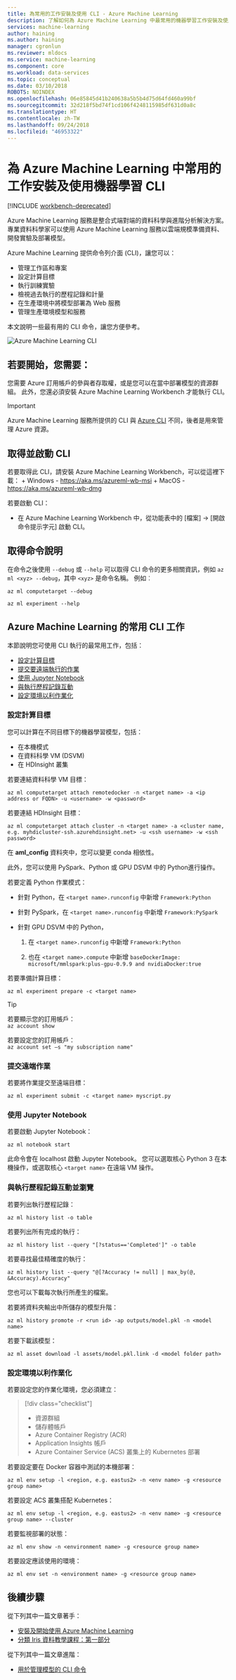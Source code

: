 ```yaml
---
title: 為常用的工作安裝及使用 CLI - Azure Machine Learning
description: 了解如何為 Azure Machine Learning 中最常用的機器學習工作安裝及使用 CLI。
services: machine-learning
author: haining
ms.author: haining
manager: cgronlun
ms.reviewer: mldocs
ms.service: machine-learning
ms.component: core
ms.workload: data-services
ms.topic: conceptual
ms.date: 03/10/2018
ROBOTS: NOINDEX
ms.openlocfilehash: 06e85845d41b240638a5b5b4d75d64fd460a99bf
ms.sourcegitcommit: 32d218f5bd74f1cd106f4248115985df631d0a8c
ms.translationtype: HT
ms.contentlocale: zh-TW
ms.lasthandoff: 09/24/2018
ms.locfileid: "46953322"
---
```

# <a name="install-and-use-the-machine-learning-cli-for-top-tasks-in-azure-machine-learning"></a>為 Azure Machine Learning 中常用的工作安裝及使用機器學習 CLI

[!INCLUDE [workbench-deprecated](../../../includes/aml-deprecating-preview-2017.md)]

Azure Machine Learning 服務是整合式端對端的資料科學與進階分析解決方案。 專業資料科學家可以使用 Azure Machine Learning 服務以雲端規模準備資料、開發實驗及部署模型。 

Azure Machine Learning 提供命令列介面 (CLI)，讓您可以：
+ 管理工作區和專案
+ 設定計算目標
+ 執行訓練實驗
+ 檢視過去執行的歷程記錄和計量
+ 在生產環境中將模型部署為 Web 服務
+ 管理生產環境模型和服務

本文說明一些最有用的 CLI 命令，讓您方便參考。 

![Azure Machine Learning CLI](media/cli-for-azure-machine-learning/flow.png)

## <a name="what-you-need-to-get-started"></a>若要開始，您需要：

您需要 Azure 訂用帳戶的參與者存取權，或是您可以在當中部署模型的資源群組。 此外，您還必須安裝 Azure Machine Learning Workbench 才能執行 CLI。 

>[!IMPORTANT]
>Azure Machine Learning 服務所提供的 CLI 與 [Azure CLI](https://docs.microsoft.com/cli/azure/?view=azure-cli-latest) 不同，後者是用來管理 Azure 資源。

## <a name="get-and-start-cli"></a>取得並啟動 CLI

若要取得此 CLI，請安裝 Azure Machine Learning Workbench，可以從這裡下載：
    + Windows - https://aka.ms/azureml-wb-msi 
    + MacOS - https://aka.ms/azureml-wb-dmg 

若要啟動 CLI：
+ 在 Azure Machine Learning Workbench 中，從功能表中的 [檔案] -> [開啟命令提示字元] 啟動 CLI。

## <a name="get-command-help"></a>取得命令說明 

在命令之後使用 `--debug` 或 `--help` 可以取得 CLI 命令的更多相關資訊，例如 `az ml <xyz> --debug`，其中 `<xyz>` 是命令名稱。 例如︰
```azurecli
az ml computetarget --debug 

az ml experiment --help
```

## <a name="common-cli-tasks-for-azure-machine-learning"></a>Azure Machine Learning 的常用 CLI 工作 

本節說明您可使用 CLI 執行的最常用工作，包括：
+ [設定計算目標](#target)
+ [提交要遠端執行的作業](#jobs)
+ [使用 Jupyter Notebook](#jupyter)
+ [與執行歷程記錄互動](#history)
+ [設定環境以利作業化](#o16n)

<a name="target"></a>

### <a name="set-up-a-compute-target"></a>設定計算目標

您可以計算在不同目標下的機器學習模型，包括：
+ 在本機模式
+ 在資料科學 VM (DSVM)
+ 在 HDInsight 叢集

若要連結資料科學 VM 目標：
```azurecli
az ml computetarget attach remotedocker -n <target name> -a <ip address or FQDN> -u <username> -w <password>
``` 

若要連結 HDInsight 目標：
```azurecli
az ml computetarget attach cluster -n <target name> -a <cluster name, e.g. myhdicluster-ssh.azurehdinsight.net> -u <ssh username> -w <ssh password>
```

在 **aml_config** 資料夾中，您可以變更 conda 相依性。 

此外，您可以使用 PySpark、Python 或 GPU DSVM 中的 Python進行操作。 

若要定義 Python 作業模式：
+ 針對 Python，在 `<target name>.runconfig` 中新增 `Framework:Python` 

+ 針對 PySpark，在 `<target name>.runconfig` 中新增 `Framework:PySpark` 

+ 針對 GPU DSVM 中的 Python，
    1. 在 `<target name>.runconfig` 中新增 `Framework:Python` 

    1. 也在 `<target name>.compute` 中新增 `baseDockerImage: microsoft/mmlspark:plus-gpu-0.9.9 and nvidiaDocker:true`

若要準備計算目標：
```azurecli
az ml experiment prepare -c <target name>
```

>[!TIP]
>若要顯示您的訂用帳戶：<br/>
>`az account show`<br/>
>
>若要設定您的訂用帳戶：<br/>
>`az account set –s "my subscription name" `

<a name="jobs"></a>

### <a name="submit-remote-jobs"></a>提交遠端作業

若要將作業提交至遠端目標：
```azurecli
az ml experiment submit -c <target name> myscript.py
```

<a name="jupyter"></a>

### <a name="work-with-jupyter-notebooks"></a>使用 Jupyter Notebook

若要啟動 Jupyter Notebook：
```azurecli
az ml notebook start
```

此命令會在 localhost 啟動 Jupyter Notebook。 您可以選取核心 Python 3 在本機操作，或選取核心 `<target name>` 在遠端 VM 操作。

<a name="history"></a>

### <a name="interact-with-and-explore-the-run-history"></a>與執行歷程記錄互動並瀏覽

若要列出執行歷程記錄：
```azurecli
az ml history list -o table
```

若要列出所有完成的執行：
```azurecli
az ml history list --query "[?status=='Completed']" -o table
```

若要尋找最佳精確度的執行：
```azurecli
az ml history list --query "@[?Accuracy != null] | max_by(@, &Accuracy).Accuracy"
```

您也可以下載每次執行所產生的檔案。 

若要將資料夾輸出中所儲存的模型升階：
```azurecli
az ml history promote -r <run id> -ap outputs/model.pkl -n <model name>
```

若要下載該模型：
```azurecli
az ml asset download -l assets/model.pkl.link -d <model folder path>
```

<a name="o16n"></a>

### <a name="configure-your-environment-to-operationalize"></a>設定環境以利作業化

若要設定您的作業化環境，您必須建立：

> [!div class="checklist"]
> * 資源群組 
> * 儲存體帳戶
> * Azure Container Registry (ACR)
> * Application Insights 帳戶
> * Azure Container Service (ACS) 叢集上的 Kubernetes 部署


若要設定要在 Docker 容器中測試的本機部署：
```azurecli
az ml env setup -l <region, e.g. eastus2> -n <env name> -g <resource group name>
```

若要設定 ACS 叢集搭配 Kubernetes：
```azurecli
az ml env setup -l <region, e.g. eastus2> -n <env name> -g <resource group name> --cluster
```

若要監視部署的狀態：
```azurecli
az ml env show -n <environment name> -g <resource group name>
```

若要設定應該使用的環境：
```azurecli
az ml env set -n <environment name> -g <resource group name>
```

## <a name="next-steps"></a>後續步驟

從下列其中一篇文章著手： 
+ [安裝及開始使用 Azure Machine Learning](quickstart-installation.md)
+ [分類 Iris 資料教學課程：第一部分](tutorial-classifying-iris-part-1.md)

從下列其中一篇文章進階：
+ [用於管理模型的 CLI 命令](model-management-cli-reference.md)

